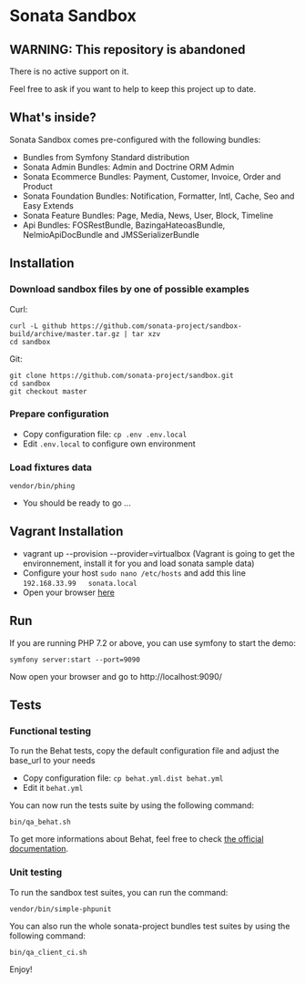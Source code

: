 # Sonata Sandbox

## WARNING: This repository is abandoned

There is no active support on it.

Feel free to ask if you want to help to keep this project up to date.

## What's inside?

Sonata Sandbox comes pre-configured with the following bundles:

* Bundles from Symfony Standard distribution
* Sonata Admin Bundles: Admin and Doctrine ORM Admin
* Sonata Ecommerce Bundles: Payment, Customer, Invoice, Order and Product
* Sonata Foundation Bundles: Notification, Formatter, Intl, Cache, Seo and Easy Extends
* Sonata Feature Bundles: Page, Media, News, User, Block, Timeline
* Api Bundles: FOSRestBundle, BazingaHateoasBundle, NelmioApiDocBundle and JMSSerializerBundle

## Installation

### Download sandbox files by one of possible examples

Curl:

    curl -L github https://github.com/sonata-project/sandbox-build/archive/master.tar.gz | tar xzv
    cd sandbox

Git:

    git clone https://github.com/sonata-project/sandbox.git
    cd sandbox
    git checkout master
    
### Prepare configuration

* Copy configuration file: ``cp .env .env.local``
* Edit ``.env.local`` to configure own environment

### Load fixtures data 

    vendor/bin/phing
    
* You should be ready to go ...

## Vagrant Installation

* vagrant up --provision --provider=virtualbox (Vagrant is going to get the environnement, install it for you and load sonata sample data)
* Configure your host ``sudo nano /etc/hosts`` and add this line ``192.168.33.99   sonata.local``
* Open your browser [here][link_sonata]


## Run

If you are running PHP 7.2 or above, you can use symfony to start the demo:

    symfony server:start --port=9090

Now open your browser and go to http://localhost:9090/

## Tests

### Functional testing

To run the Behat tests, copy the default configuration file and adjust the base_url to your needs

* Copy configuration file: ``cp behat.yml.dist behat.yml``
* Edit it ``behat.yml``

You can now run the tests suite by using the following command:

    bin/qa_behat.sh

To get more informations about Behat, feel free to check [the official documentation][link_behat].


### Unit testing

To run the sandbox test suites, you can run the command:

    vendor/bin/simple-phpunit
    
You can also run the whole sonata-project bundles test suites by using the following command:

    bin/qa_client_ci.sh

Enjoy!

[link_behat]: http://docs.behat.org "the official Behat documentation"
[link_vagrant]: http://www.vagrantup.com/downloads.html "Download Vagrant"
[link_virtualbox]: https://www.virtualbox.org/wiki/Downloads "Download VirtualBox"
[link_sonata]: http://sonata.local "Sonata"
